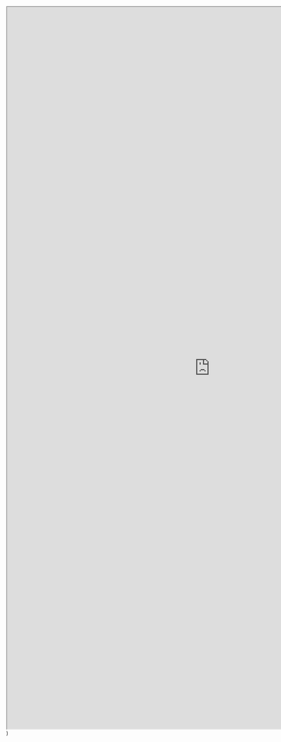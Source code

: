 <iframe src="https://www.amazon.com/gp/cart/view.html/ref=dp_atch_dss_cart" allow="fullscreen" allowfullscreen="" style="height:1920px;width:1080px; "></iframe>)